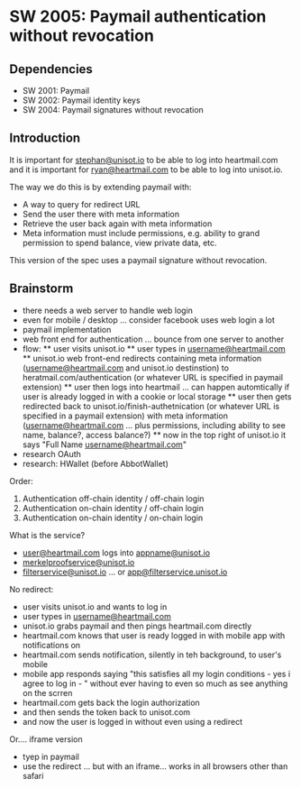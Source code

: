 SW 2005: Paymail authentication without revocation
================================================

Dependencies
------------

* SW 2001: Paymail
* SW 2002: Paymail identity keys
* SW 2004: Paymail signatures without revocation

Introduction
------------

It is important for stephan@unisot.io to be able to log into heartmail.com and
it is important for ryan@heartmail.com to be able to log into unisot.io.

The way we do this is by extending paymail with:
- A way to query for redirect URL
- Send the user there with meta information
- Retrieve the user back again with meta information
- Meta information must include permissions, e.g. ability to grand permission to spend balance, view private data, etc.

This version of the spec uses a paymail signature without revocation.

Brainstorm
----------

* there needs a web server to handle web login
* even for mobile / desktop ... consider facebook uses web login a lot
* paymail implementation
* web front end for authentication ... bounce from one server to another
* flow:
** user visits unisot.io
** user types in username@heartmail.com
** unisot.io web front-end redirects containing meta information (username@heartmail.com and unisot.io destinstion) to heratmail.com/authentication (or whatever URL is specified in paymail extension)
** user then logs into heartmail ... can happen automtically if user is already logged in with a cookie or local storage
** user then gets redirected back to unisot.io/finish-authetnication (or whatever URL is specified in a paymail extension) with meta information (username@heartmail.com ... plus permissions, including ability to see name, balance?, access balance?)
** now in the top right of unisot.io it says "Full Name <username@heartmail.com>"
* research OAuth
* research: HWallet (before AbbotWallet)

Order:
1. Authentication off-chain identity / off-chain login
2. Authentication on-chain identity / off-chain login
3. Authentication on-chain identity / on-chain login

What is the service?
* user@heartmail.com logs into appname@unisot.io
* merkelproofservice@unisot.io
* filterservice@unisot.io ... or app@filterservice.unisot.io

No redirect:
* user visits unisot.io and wants to log in
* user types in username@heartmail.com
* unisot.io grabs paymail and then pings heartmail.com directly
* heartmail.com knows that user is ready logged in with mobile app with notifications on
* heartmail.com sends notification, silently in teh background, to user's mobile
* mobile app responds saying "this satisfies all my login conditions - yes i agree to log in - " without ever having to even so much as see anything on the scrren
* heartmail.com gets back the login authorization
* and then sends the token back to unisot.com
* and now the user is logged in without even using a redirect

Or.... iframe version
* tyep in paymail
* use the redirect ... but with an iframe... works in all browsers other than safari